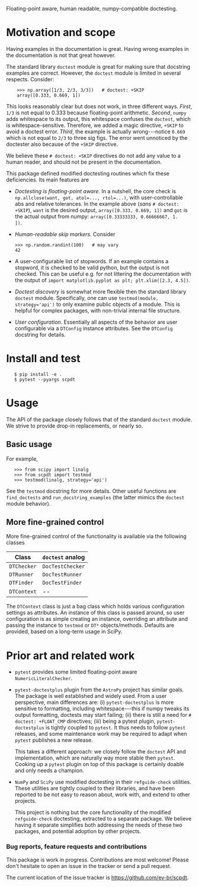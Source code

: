 Floating-point aware, human readable, numpy-compatible doctesting.


# Motivation and scope

Having examples in the documentation is great. Having wrong examples in the
documentation is not that great however. 

The standard library `doctest` module is great for making sure that docstring
examples are correct. However, the `doctest` module is limited in several
respects. Consider:

```
    >>> np.array([1/3, 2/3, 3/3])   # doctest: +SKIP
    array([0.333, 0.669, 1])
```

This looks reasonably clear but does not work, in three different ways.
_First_, `1/3` is not equal to 0.333 because floating-point arithmetic.
_Second_, `numpy` adds whitespace to its output, this whitespace confuses the
`doctest`, which is whitespace-sensitive. Therefore, we added a magic directive,
 `+SKIP` to avoid a doctest error. _Third_, the example is actually
wrong---notice `0.669` which is not equal to `2/3` to three sig figs. The error
went unnoticed by the doctester also because of the `+SKIP` directive.

We believe these `# doctest: +SKIP` directives do not add any value to
a human reader, and should not be present in the documentation.

This package defined modified doctesting routines which fix these deficiencies.
Its main features are

- *Doctesting is floating-point aware.* In a nutshell, the core check is
  `np.allclose(want, got, atol=..., rtol=...)`, with user-controllable abs
  and relative tolerances. In the example above (_sans_ `# doctest: +SKIP`),
  `want` is the desired output, `array([0.333, 0.669, 1])` and `got` is the
  actual output from numpy: `array([0.33333333, 0.66666667, 1.        ])`.

- *Human-readable skip markers.* Consider
  ```
  >>> np.random.randint(100)   # may vary
  42
  ```

- A user-configurable list of stopwords. If an example contains a stopword,
  it is checked to be valid python, but the output is not checked. This can
  be useful e.g. for not littering the documentation with the output of
  `import matplotlib.pyplot as plt; plt.xlim([2.3, 4.5])`.

- *Doctest discovery* is somewhat more flexible then the standard library
  `doctest` module. Specifically, one can use `testmod(module, strategy='api')`
  to only examine public objects of a module. This is helpful for complex
  packages, with non-trivial internal file structure.

- *User configuration*. Essentially all aspects of the behavior are user
  configurable via a `DTConfig` instance attributes. See the `DTConfig`
  docstring for details.

# Install and test

```
   $ pip install -e .
   $ pytest --pyargs scpdt
```

# Usage

The API of the package closely follows that of the standard `doctest` module.
We strive to provide drop-in replacements, or nearly so.


## Basic usage

For example,

```
   >>> from scipy import linalg
   >>> from scpdt import testmod
   >>> testmod(linalg, strategy='api')
```

See the `testmod` docstring for more details. Other useful functions are
`find_doctests` and `run_docstring_examples` (the latter mimics the `doctest`
module behavior).

## More fine-grained control

More fine-grained control of the functionality is available via the following
classes

|   Class     |  `doctest` analog  |
|-------------|--------------------|
| `DTChecker` | `DocTestChecker`   |
| `DTRunner`  | `DocTestRunner`    |
| `DTFinder`  | `DocTestFinder`    |
| `DTContext` |       --           |

The `DTContext` class is just a bag class which holds various configuration
settings as attributes.  An instance of this class is passed around, so user
configuration is as simple creating an instance, overriding an attribute and
passing the instance to `testmod` or `DT*` objects/methods. Defaults are
provided, based on a long-term usage in SciPy.


# Prior art and related work

- `pytest` provides some limited floating-point aware `NumericLiteralChecker`.

- `pytest-doctestplus` plugin from the `AstroPy` project has similar goals.
  The package is well established and widely used. From a user perspective, main
  differences are: (i) `pytest-doctestplus` is more sensitive to formatting,
  including whitespace---this if numpy tweaks its output formatting, doctests
  may start failing; (ii) there is still a need for `# doctest: +FLOAT_CMP`
  directives; (iii) being a pytest plugin, `pytest-doctestplus` is tightly
  coupled to `pytest`. It thus needs to follow `pytest` releases, and
  some maintenance work may be required to adapt when `pytest` publishes a new
  release.

  This takes a different approach: we closely follow the `doctest` API and
  implementation, which are naturally way more stable then `pytest`. Cooking up
  a `pytest` plugin on top of this package is certainly doable and only needs a
  champion.

- `NumPy` and `SciPy` use modified doctesting in their `refguide-check` utilities.
  These utilities are tightly coupled to their libraries, and have been reported
  to be not easy to reason about, work with, and extend to other projects.

  This project is nothing but the core functionality of the modified
  `refguide-check` doctesting, extracted to a separate package. 
  We believe having it separate simplifies both addressing the needs of these
  two packages, and potential adoption by other projects.


### Bug reports, feature requests and contributions

This package is work in progress. Contributions are most welcome!
Please don't hesitate to open an issue in the tracker or send a pull request.

The current location of the issue tracker is https://github.com/ev-br/scpdt.
